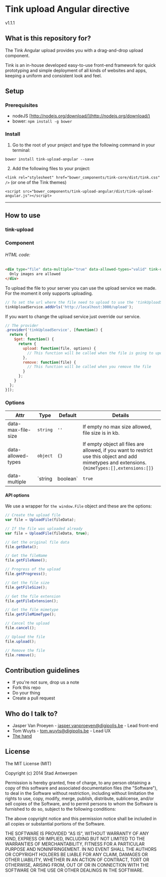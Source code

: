 # Tink upload Angular directive

v1.1.1

## What is this repository for?

The Tink Angular upload provides you with a drag-and-drop upload component.

Tink is an in-house developed easy-to-use front-end framework for quick prototyping and simple deployment of all kinds of websites and apps, keeping a uniform and consistent look and feel.

## Setup

### Prerequisites

* nodeJS [http://nodejs.org/download/](http://nodejs.org/download/)
* bower: `npm install -g bower`

### Install

1. Go to the root of your project and type the following command in your terminal:

  `bower install tink-upload-angular --save`

2. Add the following files to your project:

  `<link rel="stylesheet" href="bower_components/tink-core/dist/tink.css" />` (or one of the Tink themes)

  `<script src="bower_components/tink-upload-angular/dist/tink-upload-angular.js"></script>`


----------


## How to use

### tink-upload

### Component

###### HTML code: ######

```html
<div type="file" data-multiple="true" data-allowed-types="valid" tink-upload="" ng-model="files">
  Only images are allowed
</div>
```

To upload the file to your server you can use the upload service we made. For the moment it only supports uploading.

```javascript
// To set the url where the file need to upload to use the 'tinkUploadService' provider
tinkUploadService.addUrls('http://localhost:3000/upload');
```

If you want to change the upload service just override our service.

```javascript
// The provider
.provider('tinkUploadService', [function() {
  return {
    $get: function() {
      return {
        upload: function(file, options) {
          // This function will be called when the file is going to update
        },
        remove: function(file) {
          // This function will be called when you remove the file
        }
      };
    }
  };
}]);
```

### Options

Attr | Type | Default | Details
--- | --- | --- | ---
data-max-file-size | `string` | `''` | If empty no max size allowed, file size is in kb.
data-allowed-types | `object` | `{}` | If empty object all files are allowed, if you want to restrict use this object and add mimetypes and extensions. `{mimeTypes:[],extensions:[]}`
data-multiple | `string | boolean` | `true` | If multiple files are allowed or not.

#### API options

We use a wrapper for `the window.File` object and these are the options:

```javascript
// Create the upload file
var file = UploadFile(fileData);

// If the file was uploaded already
var file = UploadFile(fileData, true);

// Get the original file data
file.getData();

// Get the fileName
file.getFileName();

// Progress of the upload
file.getProgress();

// Get the file size
file.getFileSize();

// Get the file extension
file.getFileExtension();

// Get the file mimetype
file.getFileMimeType();

// Cancel the upload
file.cancel();

// Upload the file
file.upload();

// Remove the file
file.remove();
```

## Contribution guidelines

* If you're not sure, drop us a note
* Fork this repo
* Do your thing
* Create a pull request

## Who do I talk to?

* Jasper Van Proeyen - jasper.vanproeyen@digipolis.be - Lead front-end
* Tom Wuyts - tom.wuyts@digipolis.be - Lead UX
* [The hand](https://www.youtube.com/watch?v=_O-QqC9yM28)

## License

The MIT License (MIT)

Copyright (c) 2014 Stad Antwerpen

Permission is hereby granted, free of charge, to any person obtaining a copy
of this software and associated documentation files (the "Software"), to deal
in the Software without restriction, including without limitation the rights
to use, copy, modify, merge, publish, distribute, sublicense, and/or sell
copies of the Software, and to permit persons to whom the Software is
furnished to do so, subject to the following conditions:

The above copyright notice and this permission notice shall be included in all
copies or substantial portions of the Software.

THE SOFTWARE IS PROVIDED "AS IS", WITHOUT WARRANTY OF ANY KIND, EXPRESS OR
IMPLIED, INCLUDING BUT NOT LIMITED TO THE WARRANTIES OF MERCHANTABILITY,
FITNESS FOR A PARTICULAR PURPOSE AND NONINFRINGEMENT. IN NO EVENT SHALL THE
AUTHORS OR COPYRIGHT HOLDERS BE LIABLE FOR ANY CLAIM, DAMAGES OR OTHER
LIABILITY, WHETHER IN AN ACTION OF CONTRACT, TORT OR OTHERWISE, ARISING FROM,
OUT OF OR IN CONNECTION WITH THE SOFTWARE OR THE USE OR OTHER DEALINGS IN THE
SOFTWARE.

